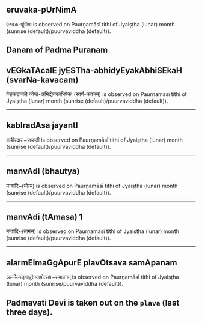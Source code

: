 ## eruvaka-pUrNimA

ऎरुवक-पूर्णिमा is observed on Paurṇamāsī tithi of Jyaiṣṭha (lunar) month (sunrise (default)/puurvaviddha (default)).

Danam of Padma Puranam
---
## vEGkaTAcalE jyESTha-abhidyEyakAbhiSEkaH (svarNa-kavacam)

वेङ्कटाचले ज्येष्ठ-अभिद्येयकाभिषेकः (स्वर्ण-कवचम्) is observed on Paurṇamāsī tithi of Jyaiṣṭha (lunar) month (sunrise (default)/puurvaviddha (default)).


---
## kabIradAsa jayantI

कबीरदास~जयन्ती is observed on Paurṇamāsī tithi of Jyaiṣṭha (lunar) month (sunrise (default)/puurvaviddha (default)).


---
## manvAdi (bhautya)

मन्वादि~(भौत्य) is observed on Paurṇamāsī tithi of Jyaiṣṭha (lunar) month (sunrise (default)/puurvaviddha (default)).


---
## manvAdi (tAmasa) 1

मन्वादि~(तामस) is observed on Paurṇamāsī tithi of Jyaiṣṭha (lunar) month (sunrise (default)/puurvaviddha (default)).


---
## alarmElmaGgApurE plavOtsava samApanam

अलर्मेल्मङ्गापुरे प्लवोत्सव~समापनम् is observed on Paurṇamāsī tithi of Jyaiṣṭha (lunar) month (sunrise/puurvaviddha (default)).

Padmavati Devi is taken out on the `plava` (last three days).
---
